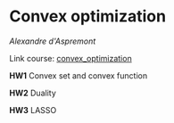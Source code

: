 # Convex optimization
*Alexandre d'Aspremont*

Link course: [convex_optimization](https://www.di.ens.fr/~aspremon/OptConvexeM2.html)

**HW1** Convex set and convex function

**HW2** Duality

**HW3** LASSO
